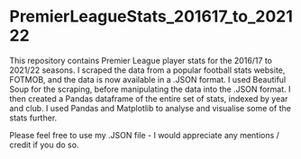 # PremierLeagueStats_201617_to_202122
This repository contains Premier League player stats for the 2016/17 to 2021/22 seasons. I scraped the data from a popular football stats website, FOTMOB, and the data is now available in a .JSON format. I used Beautiful Soup for the scraping, before manipulating the data into the .JSON format. I then created a Pandas dataframe of the entire set of stats, indexed by year and club. I used Pandas and Matplotlib to analyse and visualise some of the stats further.

Please feel free to use my .JSON file -  I would appreciate any mentions / credit if you do so.
